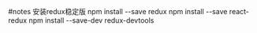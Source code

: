 #notes
安装redux稳定版
npm install --save redux
npm install --save react-redux
npm install --save-dev redux-devtools
